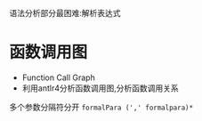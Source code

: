 
语法分析部分最困难:解析表达式

# 函数调用图
- Function Call Graph
- 利用antlr4分析函数调用图,分析函数调用关系


多个参数分隔符分开 `formalPara (',' formalpara)*`